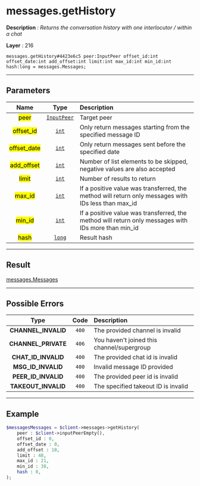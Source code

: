 # messages.getHistory

**Description** : *Returns the conversation history with one interlocutor / within a chat*

**Layer** : 216

```tl
messages.getHistory#4423e6c5 peer:InputPeer offset_id:int offset_date:int add_offset:int limit:int max_id:int min_id:int hash:long = messages.Messages;
```

---

## Parameters

| Name | Type | Description |
| :---: | :---: | :--- |
| <mark>peer</mark> | [`InputPeer`](type/InputPeer) | Target peer |
| <mark>offset_id</mark> | [`int`](type/int) | Only return messages starting from the specified message ID |
| <mark>offset_date</mark> | [`int`](type/int) | Only return messages sent before the specified date |
| <mark>add_offset</mark> | [`int`](type/int) | Number of list elements to be skipped, negative values are also accepted |
| <mark>limit</mark> | [`int`](type/int) | Number of results to return |
| <mark>max_id</mark> | [`int`](type/int) | If a positive value was transferred, the method will return only messages with IDs less than max_id |
| <mark>min_id</mark> | [`int`](type/int) | If a positive value was transferred, the method will return only messages with IDs more than min_id |
| <mark>hash</mark> | [`long`](type/long) | Result hash |

---

## Result

[messages.Messages](type/messages.Messages)

---

## Possible Errors

| Type | Code | Description |
| :---: | :---: | :--- |
| **CHANNEL_INVALID** | `400` | The provided channel is invalid |
| **CHANNEL_PRIVATE** | `406` | You haven't joined this channel/supergroup |
| **CHAT_ID_INVALID** | `400` | The provided chat id is invalid |
| **MSG_ID_INVALID** | `400` | Invalid message ID provided |
| **PEER_ID_INVALID** | `400` | The provided peer id is invalid |
| **TAKEOUT_INVALID** | `400` | The specified takeout ID is invalid |

---

## Example

```php
$messagesMessages = $client->messages->getHistory(
	peer : $client->inputPeerEmpty(),
	offset_id : 0,
	offset_date : 0,
	add_offset : 18,
	limit : 48,
	max_id : 21,
	min_id : 38,
	hash : 0,
);
```